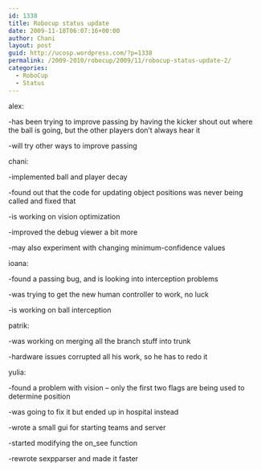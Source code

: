 ```yaml
---
id: 1338
title: Robocup status update
date: 2009-11-18T06:07:16+00:00
author: Chani
layout: post
guid: http://ucosp.wordpress.com/?p=1338
permalink: /2009-2010/robocup/2009/11/robocup-status-update-2/
categories:
  - RoboCup
  - Status
---
```

alex:
  
-has been trying to improve passing by having the kicker shout out where the ball is going, but the other players don&#8217;t always hear it
  
-will try other ways to improve passing

chani:
  
-implemented ball and player decay
  
-found out that the code for updating object positions was never being called and fixed that
  
-is working on vision optimization
  
-improved the debug viewer a bit more
  
-may also experiment with changing minimum-confidence values

ioana:
  
-found a passing bug, and is looking into interception problems
  
-was trying to get the new human controller to work, no luck
  
-is working on ball interception

patrik:
  
-was working on merging all the branch stuff into trunk
  
-hardware issues corrupted all his work, so he has to redo it

yulia:
  
-found a problem with vision &#8211; only the first two flags are being used to determine position
  
-was going to fix it but ended up in hospital instead
  
-wrote a small gui for starting teams and server
  
-started modifying the on_see function
  
-rewrote sexpparser and made it faster
